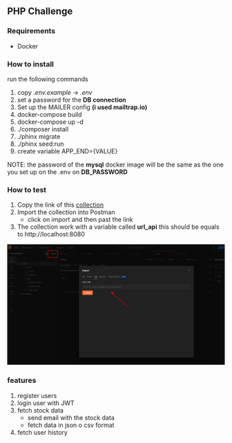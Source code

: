## PHP Challenge


### Requirements
 - Docker

### How to install

run the following commands

1. copy _.env.example_ -> _.env_
2. set a password for the **DB connection**
3. Set up the MAILER config **(i used mailtrap.io)**
4. docker-compose build
5. docker-compose up -d
6. ./composer install
7. ./phinx migrate
8. ./phinx seed:run
9. create variable APP_END={VALUE}

NOTE: the password of the **mysql** docker image will be the same as the one you set up on the .env on **DB_PASSWORD**

### How to test

1. Copy the link of this [collection](https://www.getpostman.com/collections/ad4c38672c19e9e2a429)
2. Import the collection into Postman
   - click on import and then past the link
3. The collection work with a variable called **url_api** this should be equals to http://localhost:8080


![img.png](storage/readme/img.png)


### features

1. register users
2. login user with JWT
3. fetch stock data
   - send email with the stock data
   - fetch data in json o csv format
5. fetch user history
